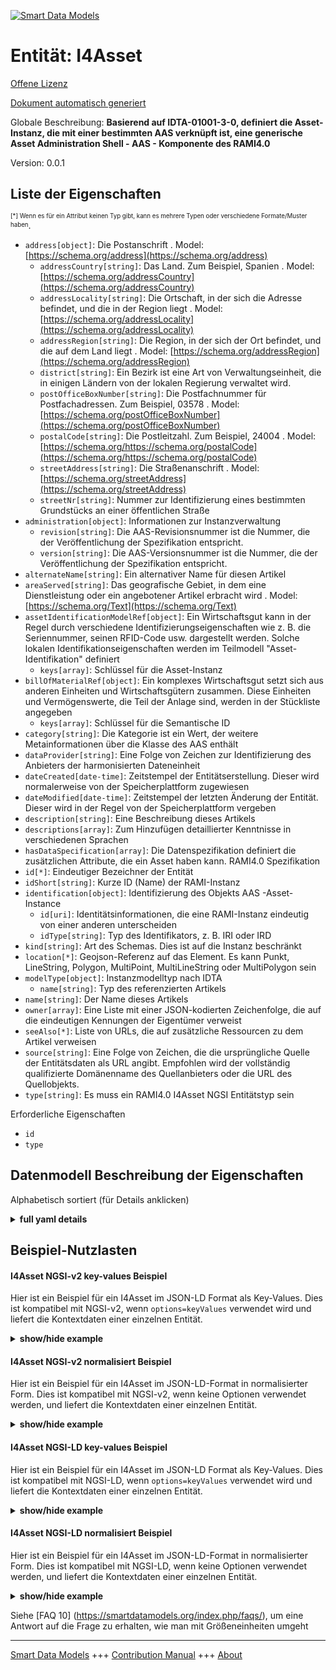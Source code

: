 <!-- 10-Header -->  
[![Smart Data Models](https://smartdatamodels.org/wp-content/uploads/2022/01/SmartDataModels_logo.png "Logo")](https://smartdatamodels.org)  
Entität: I4Asset  
================<!-- /10-Header -->  
<!-- 15-License -->  
[Offene Lizenz](https://github.com/smart-data-models//dataModel.AAS/blob/master/I4Asset/LICENSE.md)  
[Dokument automatisch generiert](https://docs.google.com/presentation/d/e/2PACX-1vTs-Ng5dIAwkg91oTTUdt8ua7woBXhPnwavZ0FxgR8BsAI_Ek3C5q97Nd94HS8KhP-r_quD4H0fgyt3/pub?start=false&loop=false&delayms=3000#slide=id.gb715ace035_0_60)  
<!-- /15-License -->  
<!-- 20-Description -->  
Globale Beschreibung: **Basierend auf IDTA-01001-3-0, definiert die Asset-Instanz, die mit einer bestimmten AAS verknüpft ist, eine generische Asset Administration Shell - AAS - Komponente des RAMI4.0**  
Version: 0.0.1  
<!-- /20-Description -->  
<!-- 30-PropertiesList -->  

## Liste der Eigenschaften  

<sup><sub>[*] Wenn es für ein Attribut keinen Typ gibt, kann es mehrere Typen oder verschiedene Formate/Muster haben</sub></sup>.  
- `address[object]`: Die Postanschrift  . Model: [https://schema.org/address](https://schema.org/address)	- `addressCountry[string]`: Das Land. Zum Beispiel, Spanien  . Model: [https://schema.org/addressCountry](https://schema.org/addressCountry)  
	- `addressLocality[string]`: Die Ortschaft, in der sich die Adresse befindet, und die in der Region liegt  . Model: [https://schema.org/addressLocality](https://schema.org/addressLocality)  
	- `addressRegion[string]`: Die Region, in der sich der Ort befindet, und die auf dem Land liegt  . Model: [https://schema.org/addressRegion](https://schema.org/addressRegion)  
	- `district[string]`: Ein Bezirk ist eine Art von Verwaltungseinheit, die in einigen Ländern von der lokalen Regierung verwaltet wird.    
	- `postOfficeBoxNumber[string]`: Die Postfachnummer für Postfachadressen. Zum Beispiel, 03578  . Model: [https://schema.org/postOfficeBoxNumber](https://schema.org/postOfficeBoxNumber)  
	- `postalCode[string]`: Die Postleitzahl. Zum Beispiel, 24004  . Model: [https://schema.org/https://schema.org/postalCode](https://schema.org/https://schema.org/postalCode)  
	- `streetAddress[string]`: Die Straßenanschrift  . Model: [https://schema.org/streetAddress](https://schema.org/streetAddress)  
	- `streetNr[string]`: Nummer zur Identifizierung eines bestimmten Grundstücks an einer öffentlichen Straße    
- `administration[object]`: Informationen zur Instanzverwaltung  	- `revision[string]`: Die AAS-Revisionsnummer ist die Nummer, die der Veröffentlichung der Spezifikation entspricht.    
	- `version[string]`: Die AAS-Versionsnummer ist die Nummer, die der Veröffentlichung der Spezifikation entspricht.    
- `alternateName[string]`: Ein alternativer Name für diesen Artikel  - `areaServed[string]`: Das geografische Gebiet, in dem eine Dienstleistung oder ein angebotener Artikel erbracht wird  . Model: [https://schema.org/Text](https://schema.org/Text)- `assetIdentificationModelRef[object]`: Ein Wirtschaftsgut kann in der Regel durch verschiedene Identifizierungseigenschaften wie z. B. die Seriennummer, seinen RFID-Code usw. dargestellt werden. Solche lokalen Identifikationseigenschaften werden im Teilmodell "Asset-Identifikation" definiert  	- `keys[array]`: Schlüssel für die Asset-Instanz    
- `billOfMaterialRef[object]`: Ein komplexes Wirtschaftsgut setzt sich aus anderen Einheiten und Wirtschaftsgütern zusammen. Diese Einheiten und Vermögenswerte, die Teil der Anlage sind, werden in der Stückliste angegeben  	- `keys[array]`: Schlüssel für die Semantische ID    
- `category[string]`: Die Kategorie ist ein Wert, der weitere Metainformationen über die Klasse des AAS enthält  - `dataProvider[string]`: Eine Folge von Zeichen zur Identifizierung des Anbieters der harmonisierten Dateneinheit  - `dateCreated[date-time]`: Zeitstempel der Entitätserstellung. Dieser wird normalerweise von der Speicherplattform zugewiesen  - `dateModified[date-time]`: Zeitstempel der letzten Änderung der Entität. Dieser wird in der Regel von der Speicherplattform vergeben  - `description[string]`: Eine Beschreibung dieses Artikels  - `descriptions[array]`: Zum Hinzufügen detaillierter Kenntnisse in verschiedenen Sprachen  - `hasDataSpecification[array]`: Die Datenspezifikation definiert die zusätzlichen Attribute, die ein Asset haben kann. RAMI4.0 Spezifikation  - `id[*]`: Eindeutiger Bezeichner der Entität  - `idShort[string]`: Kurze ID (Name) der RAMI-Instanz  - `identification[object]`: Identifizierung des Objekts AAS -Asset- Instance  	- `id[uri]`: Identitätsinformationen, die eine RAMI-Instanz eindeutig von einer anderen unterscheiden    
	- `idType[string]`: Typ des Identifikators, z. B. IRI oder IRD    
- `kind[string]`: Art des Schemas. Dies ist auf die Instanz beschränkt  - `location[*]`: Geojson-Referenz auf das Element. Es kann Punkt, LineString, Polygon, MultiPoint, MultiLineString oder MultiPolygon sein  - `modelType[object]`: Instanzmodelltyp nach IDTA  	- `name[string]`: Typ des referenzierten Artikels    
- `name[string]`: Der Name dieses Artikels  - `owner[array]`: Eine Liste mit einer JSON-kodierten Zeichenfolge, die auf die eindeutigen Kennungen der Eigentümer verweist  - `seeAlso[*]`: Liste von URLs, die auf zusätzliche Ressourcen zu dem Artikel verweisen  - `source[string]`: Eine Folge von Zeichen, die die ursprüngliche Quelle der Entitätsdaten als URL angibt. Empfohlen wird der vollständig qualifizierte Domänenname des Quellanbieters oder die URL des Quellobjekts.  - `type[string]`: Es muss ein RAMI4.0 I4Asset NGSI Entitätstyp sein  <!-- /30-PropertiesList -->  
<!-- 35-RequiredProperties -->  
Erforderliche Eigenschaften  
- `id`  - `type`  <!-- /35-RequiredProperties -->  
<!-- 40-NotesYaml -->  
<!-- /40-NotesYaml -->  
<!-- 50-DataModelHeader -->  
## Datenmodell Beschreibung der Eigenschaften  
Alphabetisch sortiert (für Details anklicken)  
<!-- /50-DataModelHeader -->  
<!-- 60-ModelYaml -->  
<details><summary><strong>full yaml details</strong></summary>    
```yaml  
I4Asset:    
  description: 'Based on IDTA-01001-3-0, defines the Asset -instance- linked to a given AAS a generic Asset Administration Shell - AAS -  component of the RAMI4.0'    
  properties:    
    address:    
      description: The mailing address    
      properties:    
        addressCountry:    
          description: 'The country. For example, Spain'    
          type: string    
          x-ngsi:    
            model: https://schema.org/addressCountry    
            type: Property    
        addressLocality:    
          description: 'The locality in which the street address is, and which is in the region'    
          type: string    
          x-ngsi:    
            model: https://schema.org/addressLocality    
            type: Property    
        addressRegion:    
          description: 'The region in which the locality is, and which is in the country'    
          type: string    
          x-ngsi:    
            model: https://schema.org/addressRegion    
            type: Property    
        district:    
          description: 'A district is a type of administrative division that, in some countries, is managed by the local government'    
          type: string    
          x-ngsi:    
            type: Property    
        postOfficeBoxNumber:    
          description: 'The post office box number for PO box addresses. For example, 03578'    
          type: string    
          x-ngsi:    
            model: https://schema.org/postOfficeBoxNumber    
            type: Property    
        postalCode:    
          description: 'The postal code. For example, 24004'    
          type: string    
          x-ngsi:    
            model: https://schema.org/https://schema.org/postalCode    
            type: Property    
        streetAddress:    
          description: The street address    
          type: string    
          x-ngsi:    
            model: https://schema.org/streetAddress    
            type: Property    
        streetNr:    
          description: Number identifying a specific property on a public street    
          type: string    
          x-ngsi:    
            type: Property    
      type: object    
      x-ngsi:    
        model: https://schema.org/address    
        type: Property    
    administration:    
      description: Instance administration information    
      properties:    
        revision:    
          description: AAS Revision number is the number in line with release of specification    
          type: string    
          x-ngsi:    
            type: Property    
        version:    
          description: AAS version number is the number in line with release of specification    
          type: string    
          x-ngsi:    
            type: Property    
      type: object    
      x-ngsi:    
        type: Property    
    alternateName:    
      description: An alternative name for this item    
      type: string    
      x-ngsi:    
        type: Property    
    areaServed:    
      description: The geographic area where a service or offered item is provided    
      type: string    
      x-ngsi:    
        model: https://schema.org/Text    
        type: Property    
    assetIdentificationModelRef:    
      description: 'An asset typically may be represented by several different identification properties like for example the serial number, its RFID code etc. Such local identification properties are defined in the asset identification submodel'    
      properties:    
        keys:    
          description: keys for the asset instance    
          items:    
            - properties:    
                idType:    
                  description: Property. idType of the item    
                  type: string    
                index:    
                  description: Property. Integer related to the item    
                  type: integer    
                local:    
                  description: Property. True if this is local item. False if not    
                  type: boolean    
                type:    
                  type: string    
                value:    
                  description: Property. Value of the item    
                  type: string    
              type: object    
          type: array    
          x-ngsi:    
            type: Property    
      type: object    
      x-ngsi:    
        type: Property    
    billOfMaterialRef:    
      description: A complex asset is composed out of other entities and assets. These entities and assets being part of the asset are specified in the bill of material    
      properties:    
        keys:    
          description: Keys for the Semantic ID    
          items:    
            - properties:    
                idType:    
                  description: Property. idType of the item    
                  type: string    
                index:    
                  description: Property. Order of the item    
                  type: integer    
                local:    
                  description: Property. Whether if the item is local    
                  type: boolean    
                type:    
                  type: string    
                value:    
                  description: Property. Value of the item    
                  type: string    
              type: object    
          type: array    
          x-ngsi:    
            type: Property    
      type: object    
      x-ngsi:    
        type: Property    
    category:    
      description: The category is a value that gives further meta information w.r.t. to the class of the AAS    
      type: string    
      x-ngsi:    
        type: Property    
    dataProvider:    
      description: A sequence of characters identifying the provider of the harmonised data entity    
      type: string    
      x-ngsi:    
        type: Property    
    dateCreated:    
      description: Entity creation timestamp. This will usually be allocated by the storage platform    
      format: date-time    
      type: string    
      x-ngsi:    
        type: Property    
    dateModified:    
      description: Timestamp of the last modification of the entity. This will usually be allocated by the storage platform    
      format: date-time    
      type: string    
      x-ngsi:    
        type: Property    
    description:    
      description: A description of this item    
      type: string    
      x-ngsi:    
        type: Property    
    descriptions:    
      description: For adding detailed knowledge in different languages    
      items:    
        properties:    
          language:    
            description: Substring identifying the language. Acronym according to ISO 639-1    
            type: string    
            x-ngsi:    
              type: Property    
          text:    
            description: Add the description text here    
            type: string    
            x-ngsi:    
              type: Property    
        type: object    
      type: array    
      x-ngsi:    
        type: Property    
    hasDataSpecification:    
      description: Data specification defines the additional attributes an asset may have. RAMI4.0 specification    
      items:    
        properties:    
          type:    
            description: 'Link, url or description of the specified data'    
            type: string    
            x-ngsi:    
              type: Property    
        type: object    
      type: array    
      x-ngsi:    
        type: Property    
    id:    
      anyOf:    
        - description: Identifier format of any NGSI entity    
          maxLength: 256    
          minLength: 1    
          pattern: ^[\w\-\.\{\}\$\+\*\[\]`|~^@!,:\\]+$    
          type: string    
          x-ngsi:    
            type: Property    
        - description: Identifier format of any NGSI entity    
          format: uri    
          type: string    
          x-ngsi:    
            type: Property    
      description: Unique identifier of the entity    
      x-ngsi:    
        type: Property    
    idShort:    
      description: Short id (name) of the RAMI Instance    
      type: string    
      x-ngsi:    
        type: Property    
    identification:    
      description: Identification of the AAS -Asset- Instance object    
      properties:    
        id:    
          description: Identity information that unambiguously distinguishes one RAMI Instance from another one    
          format: uri    
          type: string    
          x-ngsi:    
            type: Property    
        idType:    
          description: 'Type of the Identifier, eg.IRI or IRD'    
          type: string    
          x-ngsi:    
            type: Property    
      type: object    
      x-ngsi:    
        type: Property    
    kind:    
      description: Kind of the Schema. This is restricted to Instance    
      enum:    
        - Instance    
      type: string    
      x-ngsi:    
        type: Property    
    location:    
      description: 'Geojson reference to the item. It can be Point, LineString, Polygon, MultiPoint, MultiLineString or MultiPolygon'    
      oneOf:    
        - description: Geojson reference to the item. Point    
          properties:    
            bbox:    
              items:    
                type: number    
              minItems: 4    
              type: array    
            coordinates:    
              items:    
                type: number    
              minItems: 2    
              type: array    
            type:    
              enum:    
                - Point    
              type: string    
          required:    
            - type    
            - coordinates    
          title: GeoJSON Point    
          type: object    
          x-ngsi:    
            type: GeoProperty    
        - description: Geojson reference to the item. LineString    
          properties:    
            bbox:    
              items:    
                type: number    
              minItems: 4    
              type: array    
            coordinates:    
              items:    
                items:    
                  type: number    
                minItems: 2    
                type: array    
              minItems: 2    
              type: array    
            type:    
              enum:    
                - LineString    
              type: string    
          required:    
            - type    
            - coordinates    
          title: GeoJSON LineString    
          type: object    
          x-ngsi:    
            type: GeoProperty    
        - description: Geojson reference to the item. Polygon    
          properties:    
            bbox:    
              items:    
                type: number    
              minItems: 4    
              type: array    
            coordinates:    
              items:    
                items:    
                  items:    
                    type: number    
                  minItems: 2    
                  type: array    
                minItems: 4    
                type: array    
              type: array    
            type:    
              enum:    
                - Polygon    
              type: string    
          required:    
            - type    
            - coordinates    
          title: GeoJSON Polygon    
          type: object    
          x-ngsi:    
            type: GeoProperty    
        - description: Geojson reference to the item. MultiPoint    
          properties:    
            bbox:    
              items:    
                type: number    
              minItems: 4    
              type: array    
            coordinates:    
              items:    
                items:    
                  type: number    
                minItems: 2    
                type: array    
              type: array    
            type:    
              enum:    
                - MultiPoint    
              type: string    
          required:    
            - type    
            - coordinates    
          title: GeoJSON MultiPoint    
          type: object    
          x-ngsi:    
            type: GeoProperty    
        - description: Geojson reference to the item. MultiLineString    
          properties:    
            bbox:    
              items:    
                type: number    
              minItems: 4    
              type: array    
            coordinates:    
              items:    
                items:    
                  items:    
                    type: number    
                  minItems: 2    
                  type: array    
                minItems: 2    
                type: array    
              type: array    
            type:    
              enum:    
                - MultiLineString    
              type: string    
          required:    
            - type    
            - coordinates    
          title: GeoJSON MultiLineString    
          type: object    
          x-ngsi:    
            type: GeoProperty    
        - description: Geojson reference to the item. MultiLineString    
          properties:    
            bbox:    
              items:    
                type: number    
              minItems: 4    
              type: array    
            coordinates:    
              items:    
                items:    
                  items:    
                    items:    
                      type: number    
                    minItems: 2    
                    type: array    
                  minItems: 4    
                  type: array    
                type: array    
              type: array    
            type:    
              enum:    
                - MultiPolygon    
              type: string    
          required:    
            - type    
            - coordinates    
          title: GeoJSON MultiPolygon    
          type: object    
          x-ngsi:    
            type: GeoProperty    
      x-ngsi:    
        type: GeoProperty    
    modelType:    
      description: Instance model type according to IDTA    
      properties:    
        name:    
          description: Type of the referenced item    
          type: string    
          x-ngsi:    
            type: Property    
      type: object    
      x-ngsi:    
        type: Property    
    name:    
      description: The name of this item    
      type: string    
      x-ngsi:    
        type: Property    
    owner:    
      description: A List containing a JSON encoded sequence of characters referencing the unique Ids of the owner(s)    
      items:    
        anyOf:    
          - description: Identifier format of any NGSI entity    
            maxLength: 256    
            minLength: 1    
            pattern: ^[\w\-\.\{\}\$\+\*\[\]`|~^@!,:\\]+$    
            type: string    
            x-ngsi:    
              type: Property    
          - description: Identifier format of any NGSI entity    
            format: uri    
            type: string    
            x-ngsi:    
              type: Property    
        description: Unique identifier of the entity    
        x-ngsi:    
          type: Property    
      type: array    
      x-ngsi:    
        type: Property    
    seeAlso:    
      description: list of uri pointing to additional resources about the item    
      oneOf:    
        - items:    
            format: uri    
            type: string    
          minItems: 1    
          type: array    
        - format: uri    
          type: string    
      x-ngsi:    
        type: Property    
    source:    
      description: 'A sequence of characters giving the original source of the entity data as a URL. Recommended to be the fully qualified domain name of the source provider, or the URL to the source object'    
      type: string    
      x-ngsi:    
        type: Property    
    type:    
      description: It has to be RAMI4.0 I4Asset NGSI Entity type    
      enum:    
        - I4Asset    
      type: string    
      x-ngsi:    
        type: Property    
  required:    
    - id    
    - type    
  type: object    
  x-derived-from: https://industrialdigitaltwin.org/en/wp-content/uploads/sites/2/2023/04/IDTA-01001-3-0_SpecificationAssetAdministrationShell_Part1_Metamodel.pdf    
  x-disclaimer: 'Redistribution and use in source and binary forms, with or without modification, are permitted  provided that the license conditions are met. Copyleft (c) 2024 Contributors to Smart Data Models Program'    
  x-license-url: https://github.com/smart-data-models/dataModel.AAS/blob/master/I4Asset/LICENSE.md    
  x-model-schema: https://smart-data-models.github.io/dataModel.AAS/I4Asset/schema.json    
  x-model-tags: Corosect    
  x-version: 0.0.1    
```  
</details>    
<!-- /60-ModelYaml -->  
<!-- 70-MiddleNotes -->  
<!-- /70-MiddleNotes -->  
<!-- 80-Examples -->  
## Beispiel-Nutzlasten  
#### I4Asset NGSI-v2 key-values Beispiel  
Hier ist ein Beispiel für ein I4Asset im JSON-LD Format als Key-Values. Dies ist kompatibel mit NGSI-v2, wenn `options=keyValues` verwendet wird und liefert die Kontextdaten einer einzelnen Entität.  
<details><summary><strong>show/hide example</strong></summary>    
```json  
{  
    "id": "urn:ngsi-v2:RAMI40:I4Asset:MRobotVI:AASMRobotVI",  
    "type": "I4Asset",  
    "administration": {  
        "version": "1.0",  
        "revision": "\n      "  
    },  
    "assetIdentificationModelRef": {  
        "keys": [  
            {  
                "type": "Submodel",  
                "local": true,  
                "value": "urn:ngsi-v2:RAMI40:I4Submodel:NamePlate:AASMRobotVI",  
                "index": 0,  
                "idType": "IRI"  
            }  
        ]  
    },  
    "billOfMaterialRef": {  
        "keys": [  
            {  
                "type": "Submodel",  
                "local": true,  
                "value": "urn:ngsi-v2:RAMI40:I4Submodel:BillOfMaterial:AASMRobotVI",  
                "index": 0,  
                "idType": "IRI"  
            }  
        ]  
    },  
    "category": "CONSTANT",  
    "descriptions": [  
        {  
            "language": "en",  
            "text": "MRobotVI asset"  
        }  
    ],  
    "hasDataSpecification": [],  
    "idShort": "MRobotVI",  
    "identification": {  
        "idType": "IRI",  
        "id": "urn:ngsi-v2:RAMI40:I4Asset:MRobotVI:AASMRobotVI"  
    },  
    "idshort": "Asset",  
    "kind": "Instance",  
    "modelType": {  
        "name": "Asset"  
    }  
}  
```  
</details>  
#### I4Asset NGSI-v2 normalisiert Beispiel  
Hier ist ein Beispiel für ein I4Asset im JSON-LD-Format in normalisierter Form. Dies ist kompatibel mit NGSI-v2, wenn keine Optionen verwendet werden, und liefert die Kontextdaten einer einzelnen Entität.  
<details><summary><strong>show/hide example</strong></summary>    
```json  
{  
  "id": "urn:ngsi-v2:RAMI40:I4Asset:MRobotVI:AASMRobotVI",  
  "type": "I4Asset",  
  "administration": {  
      "type": "StructuredValue",  
      "value": {  
          "version": "1.0",  
          "revision": "\n      "  
      },  
      "metadata": {}  
  },  
  "assetIdentificationModelRef": {  
      "type": "StructuredValue",  
      "value": {  
          "keys": [  
              {  
                  "type": "Submodel",  
                  "local": true,  
                  "value": "urn:ngsi-v2:RAMI40:I4Submodel:NamePlate:AASMRobotVI",  
                  "index": 0,  
                  "idType": "IRI"  
              }  
          ]  
      },  
      "metadata": {}  
  },  
  "billOfMaterialRef": {  
      "type": "StructuredValue",  
      "value": {  
          "keys": [  
              {  
                  "type": "Submodel",  
                  "local": true,  
                  "value": "urn:ngsi-v2:RAMI40:I4Submodel:BillOfMaterial:AASMRobotVI",  
                  "index": 0,  
                  "idType": "IRI"  
              }  
          ]  
      },  
      "metadata": {}  
  },  
  "category": {  
      "type": "Text",  
      "value": "CONSTANT",  
      "metadata": {}  
  },  
  "descriptions": {  
      "type": "StructuredValue",  
      "value": [  
          {  
              "language": "en",  
              "text": "MRobotVI asset"  
          }  
      ],  
      "metadata": {}  
  },  
  "hasDataSpecification": {  
      "type": "StructuredValue",  
      "value": [],  
      "metadata": {}  
  },  
  "idShort": {  
      "type": "Text",  
      "value": "Asset",  
      "metadata": {}  
  },  
  "identification": {  
      "type": "StructuredValue",  
      "value": {  
          "idType": "IRI",  
          "id": "urn:ngsi-v2:RAMI40:I4Asset:MRobotVI:AASMRobotVI"  
      },  
      "metadata": {}  
  },  
  "idshort": {  
      "type": "Text",  
      "value": "Asset",  
      "metadata": {}  
  },  
  "kind": {  
      "type": "Text",  
      "value": "Instance",  
      "metadata": {}  
  },  
  "modelType": {  
      "type": "StructuredValue",  
      "value": {  
          "name": "Asset"  
      },  
      "metadata": {}  
  }  
}  
```  
</details>  
#### I4Asset NGSI-LD key-values Beispiel  
Hier ist ein Beispiel für ein I4Asset im JSON-LD Format als Key-Values. Dies ist kompatibel mit NGSI-LD, wenn `options=keyValues` verwendet wird und liefert die Kontextdaten einer einzelnen Entität.  
<details><summary><strong>show/hide example</strong></summary>    
```json  
{  
  "id": "urn:ngsi-v2:RAMI40:I4Asset:MRobotVI:AASMRobotVI",  
  "type": "I4Asset",  
  "administration": {  
    "version": "1.0",  
    "revision": "\n      "  
  },  
  "assetIdentificationModelRef": {  
    "keys": [  
      {  
        "type": "Submodel",  
        "local": true,  
        "value": "urn:ngsi-v2:RAMI40:I4Submodel:NamePlate:AASMRobotVI",  
        "index": 0,  
        "idType": "IRI"  
      }  
    ]  
  },  
  "billOfMaterialRef": {  
    "keys": [  
      {  
        "type": "Submodel",  
        "local": true,  
        "value": "urn:ngsi-v2:RAMI40:I4Submodel:BillOfMaterial:AASMRobotVI",  
        "index": 0,  
        "idType": "IRI"  
      }  
    ]  
  },  
  "category": "CONSTANT",  
  "descriptions": [  
    {  
      "language": "en",  
      "text": "MRobotVI asset"  
    }  
  ],  
  "hasDataSpecification": [],  
  "idShort": "MRobotVI",  
  "identification": {  
    "idType": "IRI",  
    "id": "urn:ngsi-v2:RAMI40:I4Asset:MRobotVI:AASMRobotVI"  
  },  
  "idshort": "Asset",  
  "kind": "Instance",  
  "modelType": {  
    "name": "Asset"  
  },  
  "@context": [  
    "https://smart-data-models.github.io/dataModel.AAS/context.jsonld"  
  ]  
}  
```  
</details>  
#### I4Asset NGSI-LD normalisiert Beispiel  
Hier ist ein Beispiel für ein I4Asset im JSON-LD-Format in normalisierter Form. Dies ist kompatibel mit NGSI-LD, wenn keine Optionen verwendet werden, und liefert die Kontextdaten einer einzelnen Entität.  
<details><summary><strong>show/hide example</strong></summary>    
```json  
{  
  "id": "urn:ngsi-v2:RAMI40:I4Asset:MRobotVI:AASMRobotVI",  
  "type": "I4Asset",  
  "administration": {  
    "type": "Property",  
    "value": {  
      "version": "1.0",  
      "revision": "\n      "  
    }  
  },  
  "assetIdentificationModelRef": {  
    "type": "Property",  
    "value": {  
      "keys": [  
        {  
          "type": "Submodel",  
          "local": true,  
          "value": "urn:ngsi-v2:RAMI40:I4Submodel:NamePlate:AASMRobotVI",  
          "index": 0,  
          "idType": "IRI"  
        }  
      ]  
    }  
  },  
  "billOfMaterialRef": {  
    "type": "Property",  
    "value": {  
      "keys": [  
        {  
          "type": "Submodel",  
          "local": true,  
          "value": "urn:ngsi-v2:RAMI40:I4Submodel:BillOfMaterial:AASMRobotVI",  
          "index": 0,  
          "idType": "IRI"  
        }  
      ]  
    }  
  },  
  "category": {  
    "type": "Property",  
    "value": "CONSTANT"  
  },  
  "descriptions": {  
    "type": "Property",  
    "value": [  
      {  
        "language": "en",  
        "text": "MRobotVI asset"  
      }  
    ]  
  },  
  "hasDataSpecification": {  
    "type": "Property",  
    "value": []  
  },  
  "idShort": {  
    "type": "Property",  
    "value": "Asset"  
  },  
  "identification": {  
    "type": "Property",  
    "value": {  
      "idType": "IRI",  
      "id": "urn:ngsi-v2:RAMI40:I4Asset:MRobotVI:AASMRobotVI"  
    }  
  },  
  "idshort": {  
    "type": "Property",  
    "value": "Asset"  
  },  
  "kind": {  
    "type": "Property",  
    "value": "Instance"  
  },  
  "modelType": {  
    "type": "Property",  
    "value": {  
      "name": "Asset"  
    }  
  },  
  "@context": [  
    "https://smart-data-models.github.io/dataModel.AAS/context.jsonld"  
  ]  
}  
```  
</details><!-- /80-Examples -->  
<!-- 90-FooterNotes -->  
<!-- /90-FooterNotes -->  
<!-- 95-Units -->  
Siehe [FAQ 10] (https://smartdatamodels.org/index.php/faqs/), um eine Antwort auf die Frage zu erhalten, wie man mit Größeneinheiten umgeht  
<!-- /95-Units -->  
<!-- 97-LastFooter -->  
---  
[Smart Data Models](https://smartdatamodels.org) +++ [Contribution Manual](https://bit.ly/contribution_manual) +++ [About](https://bit.ly/Introduction_SDM)<!-- /97-LastFooter -->  
